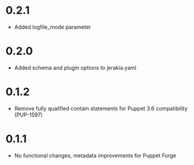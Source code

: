 # 0.2.1

* Added logfile_mode parameter

# 0.2.0

* Added schema and plugin options to jerakia.yaml

# 0.1.2

* Remove fully qualified contain statements for Puppet 3.6 compatibility (PUP-1597)

# 0.1.1

* No functional changes, metadata improvements for Puppet Forge

